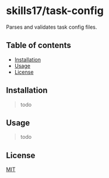 # skills17/task-config

Parses and validates task config files.

## Table of contents

- [Installation](#installation)
- [Usage](#usage)
- [License](#license)

## Installation

> todo

## Usage

> todo

## License

[MIT](https://github.com/skills17/task-config/blob/master/LICENSE)
